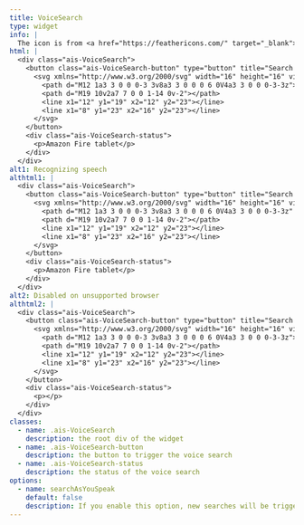 ```yaml
---
title: VoiceSearch
type: widget
info: |
  The icon is from <a href="https://feathericons.com/" target="_blank">Feather icons</a>. Its license is MIT and the attribution is not needed according to <a href="https://github.com/feathericons/feather/issues/95" target="_blank">this</a>.
html: |
  <div class="ais-VoiceSearch">
    <button class="ais-VoiceSearch-button" type="button" title="Search by voice">
      <svg xmlns="http://www.w3.org/2000/svg" width="16" height="16" viewBox="0 0 24 24" fill="none" stroke="currentColor" stroke-width="2" stroke-linecap="round" stroke-linejoin="round">
        <path d="M12 1a3 3 0 0 0-3 3v8a3 3 0 0 0 6 0V4a3 3 0 0 0-3-3z"></path>
        <path d="M19 10v2a7 7 0 0 1-14 0v-2"></path>
        <line x1="12" y1="19" x2="12" y2="23"></line>
        <line x1="8" y1="23" x2="16" y2="23"></line>
      </svg>
    </button>
    <div class="ais-VoiceSearch-status">
      <p>Amazon Fire tablet</p>
    </div>
  </div>
alt1: Recognizing speech
althtml1: |
  <div class="ais-VoiceSearch">
    <button class="ais-VoiceSearch-button" type="button" title="Search by voice">
      <svg xmlns="http://www.w3.org/2000/svg" width="16" height="16" viewBox="0 0 24 24" fill="none" stroke="currentColor" stroke-width="2" stroke-linecap="round" stroke-linejoin="round">
        <path d="M12 1a3 3 0 0 0-3 3v8a3 3 0 0 0 6 0V4a3 3 0 0 0-3-3z" fill="currentColor"></path>
        <path d="M19 10v2a7 7 0 0 1-14 0v-2"></path>
        <line x1="12" y1="19" x2="12" y2="23"></line>
        <line x1="8" y1="23" x2="16" y2="23"></line>
      </svg>
    </button>
    <div class="ais-VoiceSearch-status">
      <p>Amazon Fire tablet</p>
    </div>
  </div>
alt2: Disabled on unsupported browser
althtml2: |
  <div class="ais-VoiceSearch">
    <button class="ais-VoiceSearch-button" type="button" title="Search by voice" disabled>
      <svg xmlns="http://www.w3.org/2000/svg" width="16" height="16" viewBox="0 0 24 24" fill="none" stroke="currentColor" stroke-width="2" stroke-linecap="round" stroke-linejoin="round">
        <path d="M12 1a3 3 0 0 0-3 3v8a3 3 0 0 0 6 0V4a3 3 0 0 0-3-3z"></path>
        <path d="M19 10v2a7 7 0 0 1-14 0v-2"></path>
        <line x1="12" y1="19" x2="12" y2="23"></line>
        <line x1="8" y1="23" x2="16" y2="23"></line>
      </svg>
    </button>
    <div class="ais-VoiceSearch-status">
      <p></p>
    </div>
  </div>
classes:
  - name: .ais-VoiceSearch
    description: the root div of the widget
  - name: .ais-VoiceSearch-button
    description: the button to trigger the voice search
  - name: .ais-VoiceSearch-status
    description: the status of the voice search
options:
  - name: searchAsYouSpeak
    default: false
    description: If you enable this option, new searches will be triggered every time speech recognition generates interim transcript while speaking.
---
```

